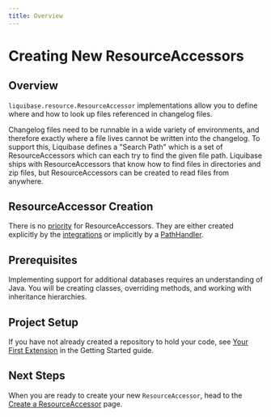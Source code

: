 ```yaml
---
title: Overview
---
```


# Creating New ResourceAccessors

## Overview

`liquibase.resource.ResourceAccessor` implementations allow you to define where and how to look up files referenced in changelog files.

Changelog files need to be runnable in a wide variety of environments, and therefore exactly where a file lives cannot be written into the changelog.
To support this, Liquibase defines a "Search Path" which is a set of ResourceAccessors which can each try to find the given file path.
Liquibase ships with ResourceAccessors that know how to find files in directories and zip files, but ResourceAccessors can be created to read files from anywhere.

## ResourceAccessor Creation

There is no [priority](../../references/priority.md) for ResourceAccessors. They are either created explicitly by the [integrations](../../integrations/index.md) or 
implicitly by a [PathHandler](../path-handlers/index.md).

## Prerequisites

Implementing support for additional databases requires an understanding of Java. You will be creating classes, overriding methods, and working with inheritance hierarchies.

## Project Setup

If you have not already created a repository to hold your code, see [Your First Extension](../../your-first-extension.md) in the Getting Started guide.

## Next Steps

When you are ready to create your new `ResourceAccessor`, head to the [Create a ResourceAccessor](create.md) page.